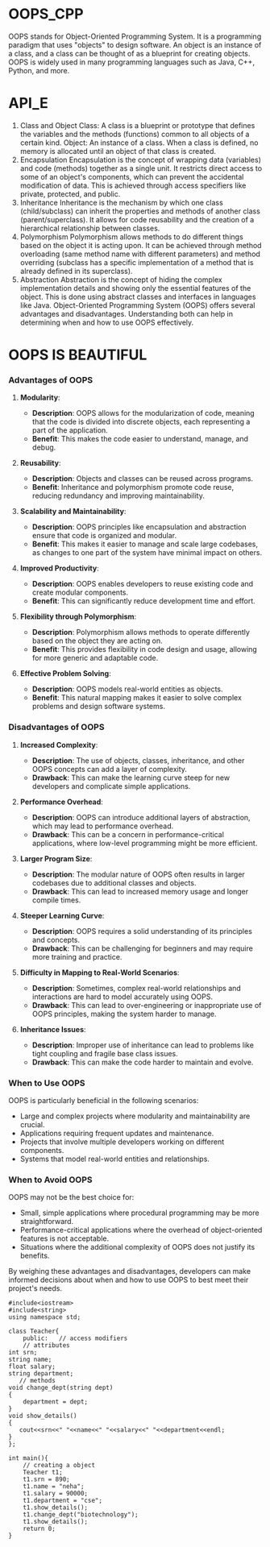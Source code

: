 # OOPS_CPP
OOPS stands for Object-Oriented Programming System. It is a programming paradigm that uses "objects" to design software. An object is an instance of a class, and a class can be thought of as a blueprint for creating objects. OOPS is widely used in many programming languages such as Java, C++, Python, and more.
# API_E
1. Class and Object
Class: A class is a blueprint or prototype that defines the variables and the methods (functions) common to all objects of a certain kind.
Object: An instance of a class. When a class is defined, no memory is allocated until an object of that class is created.
2. Encapsulation
Encapsulation is the concept of wrapping data (variables) and code (methods) together as a single unit. It restricts direct access to some of an object's components, which can prevent the accidental modification of data. This is achieved through access specifiers like private, protected, and public.
3. Inheritance
Inheritance is the mechanism by which one class (child/subclass) can inherit the properties and methods of another class (parent/superclass). It allows for code reusability and the creation of a hierarchical relationship between classes.
4. Polymorphism
Polymorphism allows methods to do different things based on the object it is acting upon. It can be achieved through method overloading (same method name with different parameters) and method overriding (subclass has a specific implementation of a method that is already defined in its superclass).
5. Abstraction
Abstraction is the concept of hiding the complex implementation details and showing only the essential features of the object. This is done using abstract classes and interfaces in languages like Java.
Object-Oriented Programming System (OOPS) offers several advantages and disadvantages. Understanding both can help in determining when and how to use OOPS effectively.
# OOPS IS BEAUTIFUL
### Advantages of OOPS

1. **Modularity**:
   - **Description**: OOPS allows for the modularization of code, meaning that the code is divided into discrete objects, each representing a part of the application.
   - **Benefit**: This makes the code easier to understand, manage, and debug.

2. **Reusability**:
   - **Description**: Objects and classes can be reused across programs.
   - **Benefit**: Inheritance and polymorphism promote code reuse, reducing redundancy and improving maintainability.

3. **Scalability and Maintainability**:
   - **Description**: OOPS principles like encapsulation and abstraction ensure that code is organized and modular.
   - **Benefit**: This makes it easier to manage and scale large codebases, as changes to one part of the system have minimal impact on others.

4. **Improved Productivity**:
   - **Description**: OOPS enables developers to reuse existing code and create modular components.
   - **Benefit**: This can significantly reduce development time and effort.

5. **Flexibility through Polymorphism**:
   - **Description**: Polymorphism allows methods to operate differently based on the object they are acting on.
   - **Benefit**: This provides flexibility in code design and usage, allowing for more generic and adaptable code.

6. **Effective Problem Solving**:
   - **Description**: OOPS models real-world entities as objects.
   - **Benefit**: This natural mapping makes it easier to solve complex problems and design software systems.

### Disadvantages of OOPS

1. **Increased Complexity**:
   - **Description**: The use of objects, classes, inheritance, and other OOPS concepts can add a layer of complexity.
   - **Drawback**: This can make the learning curve steep for new developers and complicate simple applications.

2. **Performance Overhead**:
   - **Description**: OOPS can introduce additional layers of abstraction, which may lead to performance overhead.
   - **Drawback**: This can be a concern in performance-critical applications, where low-level programming might be more efficient.

3. **Larger Program Size**:
   - **Description**: The modular nature of OOPS often results in larger codebases due to additional classes and objects.
   - **Drawback**: This can lead to increased memory usage and longer compile times.

4. **Steeper Learning Curve**:
   - **Description**: OOPS requires a solid understanding of its principles and concepts.
   - **Drawback**: This can be challenging for beginners and may require more training and practice.

5. **Difficulty in Mapping to Real-World Scenarios**:
   - **Description**: Sometimes, complex real-world relationships and interactions are hard to model accurately using OOPS.
   - **Drawback**: This can lead to over-engineering or inappropriate use of OOPS principles, making the system harder to manage.

6. **Inheritance Issues**:
   - **Description**: Improper use of inheritance can lead to problems like tight coupling and fragile base class issues.
   - **Drawback**: This can make the code harder to maintain and evolve.

### When to Use OOPS

OOPS is particularly beneficial in the following scenarios:
- Large and complex projects where modularity and maintainability are crucial.
- Applications requiring frequent updates and maintenance.
- Projects that involve multiple developers working on different components.
- Systems that model real-world entities and relationships.

### When to Avoid OOPS

OOPS may not be the best choice for:
- Small, simple applications where procedural programming may be more straightforward.
- Performance-critical applications where the overhead of object-oriented features is not acceptable.
- Situations where the additional complexity of OOPS does not justify its benefits.

By weighing these advantages and disadvantages, developers can make informed decisions about when and how to use OOPS to best meet their project's needs.
```
#include<iostream>
#include<string>
using namespace std;

class Teacher{
    public:   // access modifiers
    // attributes
int srn;
string name;
float salary;
string department;
   // methods
void change_dept(string dept)
{
    department = dept;
}
void show_details()
{
   cout<<srn<<" "<<name<<" "<<salary<<" "<<department<<endl;
}
};

int main(){
    // creating a object
    Teacher t1;
    t1.srn = 890;
    t1.name = "neha";
    t1.salary = 90000;
    t1.department = "cse";
    t1.show_details();
    t1.change_dept("biotechnology");
    t1.show_details();
    return 0;
}

```
